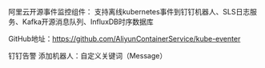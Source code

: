 阿里云开源事件监控组件：
    支持离线kubernetes事件到钉钉机器人、SLS日志服务、Kafka开源消息队列、InfluxDB时序数据库
    
GitHub地址：https://github.com/AliyunContainerService/kube-eventer

钉钉告警
  添加机器人：自定义关键词（Message）
